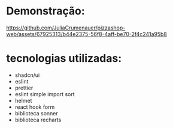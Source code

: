 ﻿# Demonstração:
 

https://github.com/JuliaCrumenauer/pizzashop-web/assets/67925313/b44e2375-56f8-4aff-be70-2f4c241a95b8


# tecnologias utilizadas:
- shadcn/ui
- eslint
- prettier
- eslint simple import sort
- helmet
- react hook form
- biblioteca sonner
- biblioteca recharts
